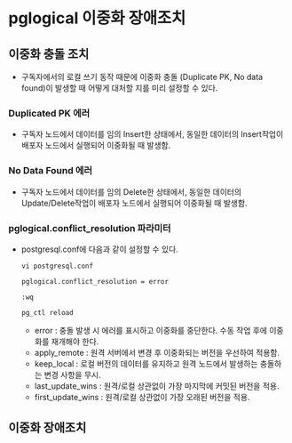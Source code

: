 # pglogical 이중화 장애조치

## 이중화 충돌 조치
- 구독자에서의 로컬 쓰기 동작 때문에 이중화 충돌 (Duplicate PK, No data found)이 발생할 때 어떻게 대처할 지를 미리 설정할 수 있다.

### Duplicated PK 에러
- 구독자 노드에서 데이터를 임의 Insert한 상태에서, 동일한 데이터의 Insert작업이 배포자 노드에서 실행되어 이중화될 때 발생함.

### No Data Found 에러
- 구독자 노드에서 데이터를 임의 Delete한 상태에서, 동일한 데이터의 Update/Delete작업이 배포자 노드에서 실행되어 이중화될 때 발생함.

### pglogical.conflict_resolution 파라미터
- postgresql.conf에 다음과 같이 설정할 수 있다.
  ```
  vi postgresql.conf

  pglogical.conflict_resolution = error

  :wq

  pg_ctl reload
  ```
  - error : 충돌 발생 시 에러를 표시하고 이중화를 중단한다. 수동 작업 후에 이중화를 재개해야 한다.
  - apply_remote : 원격 서버에서 변경 후 이중화되는 버전을 우선하여 적용함.
  - keep_local : 로컬 버전의 데이터를 유지하고 원격 노드에서 발생하는 충돌하는 변경 사항을 무시.
  - last_update_wins : 원격/로컬 상관없이 가장 마지막에 커밋된 버전을 적용.
  - first_update_wins : 원격/로컬 상관없이 가장 오래된 버전을 적용.

## 이중화 장애조치
